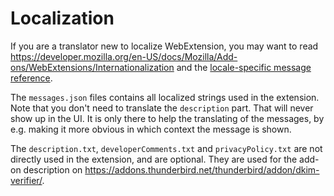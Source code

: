 # Localization

If you are a translator new to localize WebExtension,
you may want to read <https://developer.mozilla.org/en-US/docs/Mozilla/Add-ons/WebExtensions/Internationalization>
and the [locale-specific message reference](https://developer.mozilla.org/en-US/docs/Mozilla/Add-ons/WebExtensions/API/i18n/Locale-Specific_Message_reference).

The `messages.json` files contains all localized strings used in the extension.
Note that you don't need to translate the `description` part.
That will never show up in the UI. It is only there to help the translating of the messages,
by e.g. making it more obvious in which context the message is shown.

The `description.txt`, `developerComments.txt` and `privacyPolicy.txt` are not directly used in the extension, and are optional.
They are used for the add-on description on <https://addons.thunderbird.net/thunderbird/addon/dkim-verifier/>.
